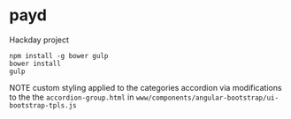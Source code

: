 # payd
Hackday project

```
npm install -g bower gulp
bower install
gulp
```
NOTE custom styling applied to the categories accordion via modifications to the the <code>accordion-group.html</code> in <code>www/components/angular-bootstrap/ui-bootstrap-tpls.js</code>
